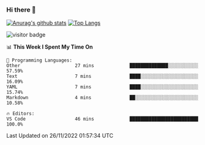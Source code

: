 ### Hi there 👋

<!--
**Akelio-zhang/akelio-zhang** is a ✨ _special_ ✨ repository because its `README.md` (this file) appears on your GitHub profile.

Here are some ideas to get you started:

- 🔭 I’m currently working on ...
- 🌱 I’m currently learning ...
- 👯 I’m looking to collaborate on ...
- 🤔 I’m looking for help with ...
- 💬 Ask me about ...
- 📫 How to reach me: ...
- 😄 Pronouns: ...
- ⚡ Fun fact: ...
-->

[![Anurag's github stats](https://github-readme-stats.vercel.app/api?username=akelio-zhang&line_height=24&hide=contribs&show_icons=true&count_private=true)](https://github.com/anuraghazra/github-readme-stats)
[![Top Langs](https://github-readme-stats.vercel.app/api/top-langs/?username=akelio-zhang&card_width=240&layout=compact&hide=html)](https://github.com/anuraghazra/github-readme-stats)


![visitor badge](https://komarev.com/ghpvc/?username=akelio-zhang&label=PROFILE+VIEWS&style=for-the-badge)
<!--START_SECTION:waka-->
📊 **This Week I Spent My Time On** 

```text
💬 Programming Languages: 
Other                    27 mins             ██████████████░░░░░░░░░░░   57.59% 
Text                     7 mins              ████░░░░░░░░░░░░░░░░░░░░░   16.09% 
YAML                     7 mins              ████░░░░░░░░░░░░░░░░░░░░░   15.74% 
Markdown                 4 mins              ██░░░░░░░░░░░░░░░░░░░░░░░   10.58%

🔥 Editors: 
VS Code                  46 mins             █████████████████████████   100.0%

```


 Last Updated on 26/11/2022 01:57:34 UTC
<!--END_SECTION:waka-->

